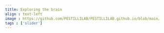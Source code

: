 ```yaml
---
title: Exploring the brain
align : text-left
image : https://github.com/PESTILLILAB/PESTILLILAB.github.io/blob/main/static/img/fl-frost-museum-brain-exhibition-20171023-video.jpeg
tags : ['slider']
---
```

